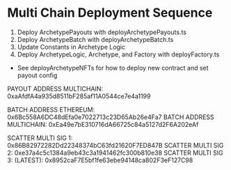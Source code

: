 # Multi Chain Deployment Sequence

1. Deploy ArchetypePayouts with deployArchetypePayouts.ts
2. Deploy ArchetypeBatch with deployArchetypeBatch.ts
3. Update Constants in Archetype Logic
4. Deploy ArchetypeLogic, Archetype, and Factory with deployFactory.ts

- See deployArchetypeNFTs for how to deploy new contract and set payout config

PAYOUT ADDRESS MULTICHAIN: 0xaAfdfA4a935d8511bF285af11A0544ce7e4a1199

BATCH ADDRESS ETHEREUM: 0x6Bc558A6DC48dEfa0e7022713c23D65Ab26e4Fa7
BATCH ADDRESS MULTICHAIN: 0xEa49e7bE310716dA66725c84a5127d2F6A202eAf

SCATTER MULTI SIG 1: 0x86B82972282Dd22348374bC63fd21620F7ED847B
SCATTER MULTI SIG 2: 0xe37a4c5c1384a9eb43c3a1941462fc300b810e38
SCATTER MULTI SIG 3: (LATEST): 0x8952caF7E5bf1fe63ebe94148ca802F3eF127C98
